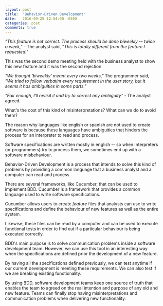 ```yaml
---
layout: post
title:  "Behavior-Driven Development"
date:   2016-09-25 12:54:00 -0500
categories: post
comments: true
---
```



_"This feature is not correct. The process should be done biweekly -- twice
a week,"_ - The analyst said, _"This is totally different from the
feature I requested."_

This was the second demo meeting held with the business analyst to show 
this new feature and it was the second rejection.

_"We thought 'biweekly' meant every two weeks,"_ The programmer said,
_"We tried to follow verbatim every requirement in the user story, but
it seems it has ambiguities in some parts."_

_"Fair enough, I'll revisit it and try to correct any ambiguity"_ - The
analyst agreed.

What's the cost of this kind of misinterpretations? What can we do to
avoid them?

The reason why languages like english or spanish are not used to create
software is because these languages have ambiguities that hinders the
process for an interpreter to read and process.

Software specifications are written mostly in english -- so when 
interpreters (or programmers) try to process them, we sometimes 
end up with a software misbehaviour.

Behavior-Driven Development is a process that intends to solve this
kind of problems by providing a common language that a business analyst
and a computer can read and process.

There are several frameworks, like Cucumber, that can be used to 
implement BDD.
Cucumber is a framework that provides a common language used to write 
software specifications.

Cucumber allows users to create _feature_ files that analysts can use to
write specifications and define the behaviour of new features as well
as the entire system.

Likewise, these files can be read by a computer and can be used to 
execute functional tests in order to find out if a particular behaviour
is being executed correctly.

BDD's main purpose is to solve communication problems inside a software
development team. However, we can use this tool in an interesting way 
when the specifications are defined prior the development of a new feature.

By having all the specifications defined previously, we can test anytime 
if our current development is meeting these requirements. We can also 
test if we are breaking existing functionality.

By using BDD, software development teams keep one source of truth that
enables the team to agreed on the real intention and purpose of any old 
and new feature. Teams can finally stop having misinterpretations
and communication problems when delivering new functionality.